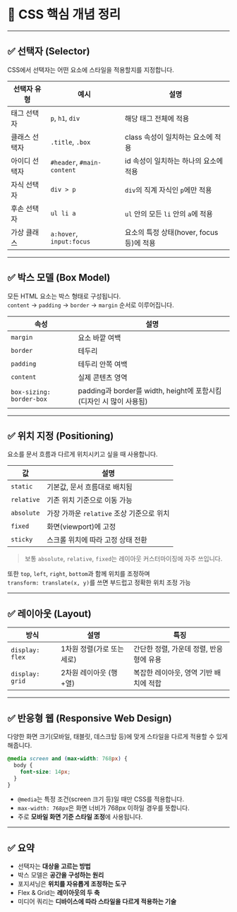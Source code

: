 
# 🎨 CSS 핵심 개념 정리

---

## ✅ 선택자 (Selector)

CSS에서 선택자는 어떤 요소에 스타일을 적용할지를 지정합니다.

| 선택자 유형 | 예시 | 설명 |
|-------------|------|------|
| 태그 선택자 | `p`, `h1`, `div` | 해당 태그 전체에 적용 |
| 클래스 선택자 | `.title`, `.box` | class 속성이 일치하는 요소에 적용 |
| 아이디 선택자 | `#header`, `#main-content` | id 속성이 일치하는 하나의 요소에 적용 |
| 자식 선택자 | `div > p` | `div`의 직계 자식인 `p`에만 적용 |
| 후손 선택자 | `ul li a` | `ul` 안의 모든 `li` 안의 `a`에 적용 |
| 가상 클래스 | `a:hover`, `input:focus` | 요소의 특정 상태(hover, focus 등)에 적용 |

---

## ✅ 박스 모델 (Box Model)

모든 HTML 요소는 박스 형태로 구성됩니다.  
`content` → `padding` → `border` → `margin` 순서로 이루어집니다.

| 속성 | 설명 |
|------|------|
| `margin` | 요소 바깥 여백 |
| `border` | 테두리 |
| `padding` | 테두리 안쪽 여백 |
| `content` | 실제 콘텐츠 영역 |
| `box-sizing: border-box` | padding과 border를 width, height에 포함시킴 (디자인 시 많이 사용됨) |

---

## ✅ 위치 지정 (Positioning)

요소를 문서 흐름과 다르게 위치시키고 싶을 때 사용합니다.

| 값 | 설명 |
|-----|------|
| `static` | 기본값, 문서 흐름대로 배치됨 |
| `relative` | 기존 위치 기준으로 이동 가능 |
| `absolute` | 가장 가까운 `relative` 조상 기준으로 위치 |
| `fixed` | 화면(viewport)에 고정 |
| `sticky` | 스크롤 위치에 따라 고정 상태 전환 |

> 보통 `absolute`, `relative`, `fixed`는 레이아웃 커스터마이징에 자주 쓰입니다.

또한 `top`, `left`, `right`, `bottom`과 함께 위치를 조정하며  
`transform: translate(x, y)`를 쓰면 부드럽고 정확한 위치 조정 가능

---

## ✅ 레이아웃 (Layout)

| 방식 | 설명 | 특징 |
|------|------|------|
| `display: flex` | 1차원 정렬(가로 또는 세로) | 간단한 정렬, 가운데 정렬, 반응형에 유용 |
| `display: grid` | 2차원 레이아웃 (행+열) | 복잡한 레이아웃, 영역 기반 배치에 적합 |

---

## ✅ 반응형 웹 (Responsive Web Design)

다양한 화면 크기(모바일, 태블릿, 데스크탑 등)에 맞게 스타일을 다르게 적용할 수 있게 해줍니다.

```css
@media screen and (max-width: 768px) {
  body {
    font-size: 14px;
  }
}
```

- `@media`는 특정 조건(screen 크기 등)일 때만 CSS를 적용합니다.
- `max-width: 768px`은 화면 너비가 768px 이하일 경우를 뜻합니다.
- 주로 **모바일 화면 기준 스타일 조정**에 사용됩니다.

---

## ✅ 요약

- 선택자는 **대상을 고르는 방법**
- 박스 모델은 **공간을 구성하는 원리**
- 포지셔닝은 **위치를 자유롭게 조정하는 도구**
- Flex & Grid는 **레이아웃의 두 축**
- 미디어 쿼리는 **디바이스에 따라 스타일을 다르게 적용하는 기술**
